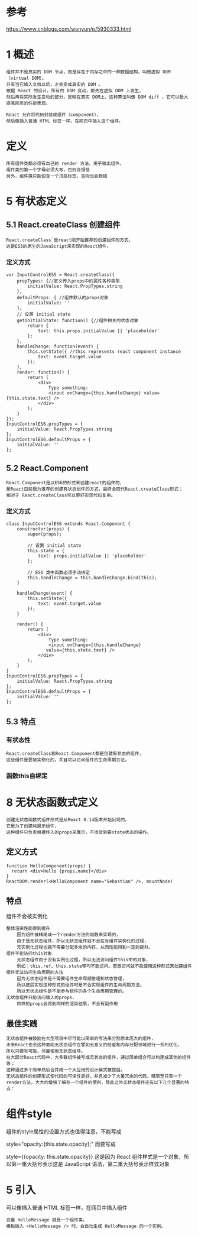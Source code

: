 # 参考

https://www.cnblogs.com/wonyun/p/5930333.html



# 1 概述

    组件并不是真实的 DOM 节点，而是存在于内存之中的一种数据结构，叫做虚拟 DOM （virtual DOM）。
    只有当它插入文档以后，才会变成真实的 DOM 。
    根据 React 的设计，所有的 DOM 变动，都先在虚拟 DOM 上发生，
    然后再将实际发生变动的部分，反映在真实 DOM上，这种算法叫做 DOM diff ，它可以极大提高网页的性能表现。

    React 允许将代码封装成组件（component），
    然后像插入普通 HTML 标签一样，在网页中插入这个组件。


# 定义


    所有组件类都必须有自己的 render 方法，用于输出组件。
    组件类的第一个字母必须大写，否则会报错
    另外，组件类只能包含一个顶层标签，否则也会报错
    

# 5 有状态定义
   

##  5.1 React.createClass 创建组件

    React.createClass`是react刚开始推荐的创建组件的方式，
    这是ES5的原生的JavaScript来实现的React组件，

### 定义方式

    var InputControlES5 = React.createClass({
        propTypes: {//定义传入props中的属性各种类型
            initialValue: React.PropTypes.string
        },
        defaultProps: { //组件默认的props对象
            initialValue: ''
        },
        // 设置 initial state
        getInitialState: function() {//组件相关的状态对象
            return {
                text: this.props.initialValue || 'placeholder'
            };
        },
        handleChange: function(event) {
            this.setState({ //this represents react component instance
                text: event.target.value
            });
        },
        render: function() {
            return (
                <div>
                    Type something:
                    <input onChange={this.handleChange} value={this.state.text} />
                </div>
            );
        }
    });
    InputControlES6.propTypes = {
        initialValue: React.PropTypes.string
    };
    InputControlES6.defaultProps = {
        initialValue: ''
    };




## 5.2 React.Component

    React.Component是以ES6的形式来创建react的组件的，
    是React目前极为推荐的创建有状态组件的方式，最终会取代React.createClass形式；
    相对于 React.createClass可以更好实现代码复用。


### 定义方式

    class InputControlES6 extends React.Component {
        constructor(props) {
            super(props);
    
            // 设置 initial state
            this.state = {
                text: props.initialValue || 'placeholder'
            };
    
            // ES6 类中函数必须手动绑定
            this.handleChange = this.handleChange.bind(this);
        }
    
        handleChange(event) {
            this.setState({
                text: event.target.value
            });
        }
    
        render() {
            return (
                <div>
                    Type something:
                    <input onChange={this.handleChange}
                   value={this.state.text} />
                </div>
            );
        }
    }
    InputControlES6.propTypes = {
        initialValue: React.PropTypes.string
    };
    InputControlES6.defaultProps = {
        initialValue: ''
    };

## 5.3 特点

### 有状态性

    React.createClass和React.Component都是创建有状态的组件，
    这些组件是要被实例化的，并且可以访问组件的生命周期方法。

### 函数this自绑定




# 8 无状态函数式定义

    创建无状态函数式组件形式是从React 0.14版本开始出现的。
    它是为了创建纯展示组件，
    这种组件只负责根据传入的props来展示，不涉及到要state状态的操作。

## 定义方式

    function HelloComponent(props) {
      return <div>Hello {props.name}</div>
    }
    ReactDOM.render(<HelloComponent name="Sebastian" />, mountNode) 


## 特点

组件不会被实例化

    整体渲染性能得到提升
        因为组件被精简成一个render方法的函数来实现的，
        由于是无状态组件，所以无状态组件就不会在有组件实例化的过程，
        无实例化过程也就不需要分配多余的内存，从而性能得到一定的提升。
    组件不能访问this对象
        无状态组件由于没有实例化过程，所以无法访问组件this中的对象，
        例如：this.ref、this.state等均不能访问。若想访问就不能使用这种形式来创建组件
    组件无法访问生命周期的方法
        因为无状态组件是不需要组件生命周期管理和状态管理，
        所以底层实现这种形式的组件时是不会实现组件的生命周期方法。
        所以无状态组件是不能参与组件的各个生命周期管理的。
    无状态组件只能访问输入的props，
        同样的props会得到同样的渲染结果，不会有副作用
    


## 最佳实践

    无状态组件被鼓励在大型项目中尽可能以简单的写法来分割原本庞大的组件，
    未来React也会这种面向无状态组件在譬如无意义的检查和内存分配领域进行一系列优化，
    所以只要有可能，尽量使用无状态组件。
    在大部分React代码中，大多数组件被写成无状态的组件，通过简单组合可以构建成其他的组件等；
    这种通过多个简单然后合并成一个大应用的设计模式被提倡。
    无状态组件的创建形式使代码的可读性更好，并且减少了大量冗余的代码，精简至只有一个render方法，大大的增强了编写一个组件的便利，除此之外无状态组件还有以下几个显著的特点：
 

# 组件style

组件的style属性的设置方式也值得注意，不能写成


style="opacity:{this.state.opacity};"
而要写成


style={{opacity: this.state.opacity}}
这是因为 React 组件样式是一个对象，所以第一重大括号表示这是 JavaScript 语法，第二重大括号表示样式对象




# 5 引入

可以像插入普通 HTML 标签一样，在网页中插入组件

    变量 HelloMessage 就是一个组件类。
    模板插入 <HelloMessage /> 时，会自动生成 HelloMessage 的一个实例。














